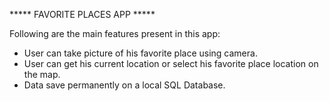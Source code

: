 ***** FAVORITE PLACES APP *****

Following are the main features present in this app:
- User can take picture of his favorite place using camera.
- User can get his current location or select his favorite place location on the map.
- Data save permanently on a local SQL Database.
